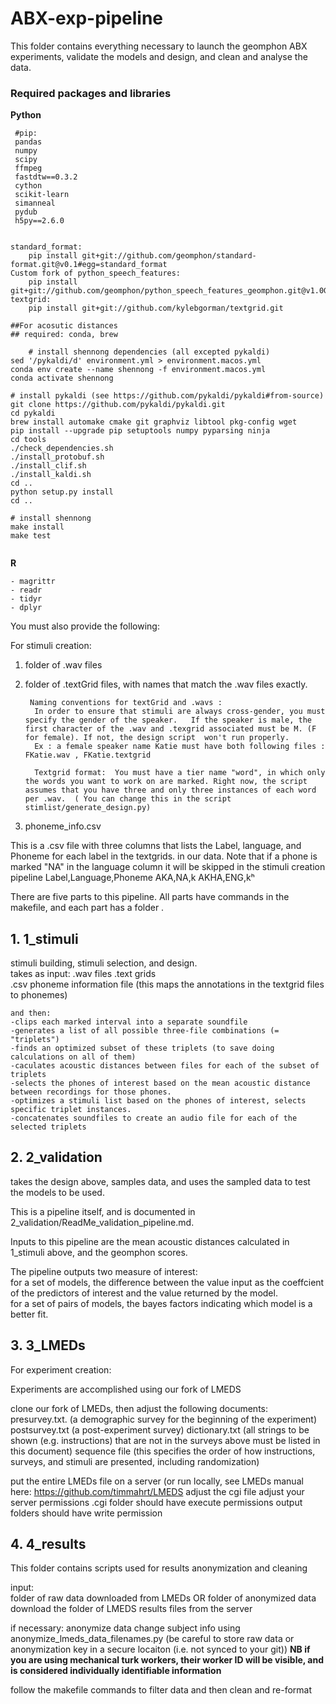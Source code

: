 # ABX-exp-pipeline


This folder contains everything necessary to launch the geomphon ABX experiments, validate the models and design, and clean and analyse the data.


### Required packages and libraries


**Python**

```
 #pip: 
 pandas
 numpy
 scipy 
 ffmpeg
 fastdtw==0.3.2 
 cython
 scikit-learn
 simanneal
 pydub
 h5py==2.6.0


standard_format:
 	pip install git+git://github.com/geomphon/standard-format.git@v0.1#egg=standard_format
Custom fork of python_speech_features:
 	pip install git+git://github.com/geomphon/python_speech_features_geomphon.git@v1.0GEOMPH#egg=python_speech_features
textgrid:   	
	pip install git+git://github.com/kylebgorman/textgrid.git
	
##For acosutic distances
## required: conda, brew 

	# install shennong dependencies (all excepted pykaldi)
sed '/pykaldi/d' environment.yml > environment.macos.yml
conda env create --name shennong -f environment.macos.yml
conda activate shennong

# install pykaldi (see https://github.com/pykaldi/pykaldi#from-source)
git clone https://github.com/pykaldi/pykaldi.git
cd pykaldi
brew install automake cmake git graphviz libtool pkg-config wget
pip install --upgrade pip setuptools numpy pyparsing ninja
cd tools
./check_dependencies.sh
./install_protobuf.sh
./install_clif.sh
./install_kaldi.sh
cd ..
python setup.py install
cd ..

# install shennong
make install
make test
	
```


**R**

```
- magrittr
- readr
- tidyr
- dplyr
```

You must also provide the following: 

For stimuli creation: 
1) folder of .wav files 
2) folder of .textGrid files, with names that match the .wav files exactly. 

		Naming conventions for textGrid and .wavs :
		 In order to ensure that stimuli are always cross-gender, you must specify the gender of the speaker.   If the speaker is male, the first character of the .wav and .texgrid associated must be M. (F for female). If not, the design script  won't run properly.   
		 Ex : a female speaker name Katie must have both following files : FKatie.wav , FKatie.textgrid

		 Textgrid format:  You must have a tier name "word", in which only the words you want to work on are marked. Right now, the script assumes that you have three and only three instances of each word per .wav.  ( You can change this in the script stimlist/generate_design.py)

3) phoneme_info.csv

This is a .csv file with three columns that lists the Label, language, and Phoneme for each label in the textgrids. in our data. Note that if a phone is marked "NA" in the language column it will be skipped in the stimuli creation pipeline 
		Label,Language,Phoneme
		AKA,NA,k
		AKHA,ENG,kʰ



There are five parts to this pipeline.  All parts have commands in the makefile, and each part has a folder . 


## 1. 1_stimuli 
stimuli building, stimuli selection, and design.  
takes as input: 
       .wav files 
       .text grids  
       .csv phoneme information file (this maps the annotations in the textgrid files to phonemes) 
       
    and then: 
	-clips each marked interval into a separate soundfile 
	-generates a list of all possible three-file combinations (= "triplets") 
	-finds an optimized subset of these triplets (to save doing calculations on all of them) 
	-caculates acoustic distances between files for each of the subset of triplets 
	-selects the phones of interest based on the mean acoustic distance between recordings for those phones.  
	-optimizes a stimuli list based on the phones of interest, selects specific triplet instances.  
	-concatenates soundfiles to create an audio file for each of the selected triplets 


## 2. 2_validation
takes the design above, samples data, and uses the sampled data to test the models to be used.  

This is a pipeline itself, and is documented in 2_validation/ReadMe_validation_pipeline.md.  

Inputs to this pipeline are the mean acoustic distances calculated in 1_stimuli above, and the geomphon scores.  

The pipeline outputs two measure of interest:  
for a set of models, the difference between the value input as the coeffcient of the predictors of interest and the value returned by the model.  
for a set of pairs of models, the bayes factors indicating which model is a better fit.  



## 3. 3_LMEDs 

For experiment creation: 

Experiments are accomplished using  our fork of LMEDS 

clone our fork of LMEDs, 
then adjust the following documents: 
	presurvey.txt. (a demographic survey for the beginning of the experiment)
	postsurvey.txt (a post-experiment survey)
	dictionary.txt (all strings to be shown (e.g. instructions) that are not in the surveys above must be listed in this document)
	sequence file  (this specifies the order of how instructions, surveys, and stimuli are presented, including randomization)


put the entire LMEDs file on a server (or run locally, see LMEDs manual here: https://github.com/timmahrt/LMEDS
	adjust the cgi file 
	adjust your server permissions 
		.cgi folder should have execute permissions 
		output folders should have write permission 


## 4. 4_results 
This folder contains scripts used for results anonymization and cleaning 

input:  
  folder of raw data downloaded from LMEDs OR folder of anonymized data 
  download the folder of LMEDS results files from the server

 if necessary: anonymize data 
	change subject info using anonymize_lmeds_data_filenames.py
	(be careful to store raw data or anonymization key in a secure locaiton (i.e. not synced to your git))
	**NB if you are using mechanical turk workers, their worker ID will be visible, and is considered individually identifiable information**

follow the makefile commands to filter data and then clean and re-format




